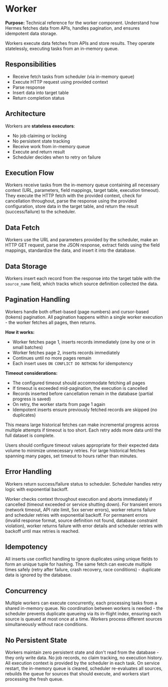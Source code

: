 # Worker

**Purpose:** Technical reference for the worker component. Understand how Hermes fetches data from APIs, handles pagination, and ensures idempotent data storage.

Workers execute data fetches from APIs and store results. They operate statelessly, executing tasks from an in-memory queue.

## Responsibilities

- Receive fetch tasks from scheduler (via in-memory queue)
- Execute HTTP request using provided context
- Parse response
- Insert data into target table
- Return completion status

## Architecture

Workers are **stateless executors**:
- No job claiming or locking
- No persistent state tracking
- Receive work from in-memory queue
- Execute and return result
- Scheduler decides when to retry on failure

## Execution Flow

Workers receive tasks from the in-memory queue containing all necessary context (URL, parameters, field mappings, target table, execution timeout). They execute the HTTP fetch with the provided context, check for cancellation throughout, parse the response using the provided configuration, store data in the target table, and return the result (success/failure) to the scheduler.

## Data Fetch

Workers use the URL and parameters provided by the scheduler, make an HTTP GET request, parse the JSON response, extract fields using the field mappings, standardize the data, and insert it into the database.

## Data Storage

Workers insert each record from the response into the target table with the `source_name` field, which tracks which source definition collected the data.

## Pagination Handling

Workers handle both offset-based (page numbers) and cursor-based (tokens) pagination. All pagination happens within a single worker execution - the worker fetches all pages, then returns.

**How it works:**
- Worker fetches page 1, inserts records immediately (one by one or in small batches)
- Worker fetches page 2, inserts records immediately
- Continues until no more pages remain
- Each insert uses `ON CONFLICT DO NOTHING` for idempotency

**Timeout considerations:**
- The configured timeout should accommodate fetching all pages
- If timeout is exceeded mid-pagination, the execution is cancelled
- Records inserted before cancellation remain in the database (partial progress is saved)
- On retry, the worker starts from page 1 again
- Idempotent inserts ensure previously fetched records are skipped (no duplicates)

This means large historical fetches can make incremental progress across multiple attempts if timeout is too short. Each retry adds more data until the full dataset is complete.

Users should configure timeout values appropriate for their expected data volume to minimize unnecessary retries. For large historical fetches spanning many pages, set timeout to hours rather than minutes.

## Error Handling

Workers return success/failure status to scheduler. Scheduler handles retry logic with exponential backoff.

Worker checks context throughout execution and aborts immediately if cancelled (timeout exceeded or service shutting down). For transient errors (network timeout, API rate limit, 5xx server errors), worker returns failure and scheduler retries with exponential backoff. For permanent errors (invalid response format, source definition not found, database constraint violation), worker returns failure with error details and scheduler retries with backoff until max retries is reached.

## Idempotency

All inserts use conflict handling to ignore duplicates using unique fields to form an unique tuple for hashing. The same fetch can execute multiple times safely (retry after failure, crash recovery, race conditions) - duplicate data is ignored by the database.

## Concurrency

Multiple workers can execute concurrently, each processing tasks from a shared in-memory queue. No coordination between workers is needed - the scheduler prevents duplicate queueing via its in-flight index, ensuring each source is queued at most once at a time. Workers process different sources simultaneously without race conditions.

## No Persistent State

Workers maintain zero persistent state and don't read from the database - they only write data. No job records, no claim tracking, no execution history. All execution context is provided by the scheduler in each task. On service restart, the in-memory queue is cleared, scheduler re-evaluates all sources, rebuilds the queue for sources that should execute, and workers start processing the fresh queue.
